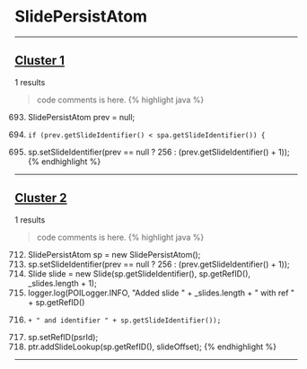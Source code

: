 # SlidePersistAtom

***

## [Cluster 1](./1)
1 results
> code comments is here.
{% highlight java %}
693. SlidePersistAtom prev = null;
705.     if (prev.getSlideIdentifier() < spa.getSlideIdentifier()) {
715. sp.setSlideIdentifier(prev == null ? 256 : (prev.getSlideIdentifier() + 1));
{% endhighlight %}

***

## [Cluster 2](./2)
1 results
> code comments is here.
{% highlight java %}
712. SlidePersistAtom sp = new SlidePersistAtom();
715. sp.setSlideIdentifier(prev == null ? 256 : (prev.getSlideIdentifier() + 1));
721. Slide slide = new Slide(sp.getSlideIdentifier(), sp.getRefID(), _slides.length + 1);
730. logger.log(POILogger.INFO, "Added slide " + _slides.length + " with ref " + sp.getRefID()
731.     + " and identifier " + sp.getSlideIdentifier());
768. sp.setRefID(psrId);
779. ptr.addSlideLookup(sp.getRefID(), slideOffset);
{% endhighlight %}

***

